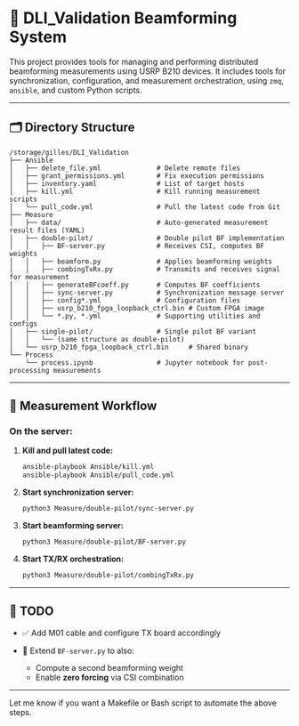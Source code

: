 # 📡 DLI\_Validation Beamforming System

This project provides tools for managing and performing distributed beamforming measurements using USRP B210 devices. It includes tools for synchronization, configuration, and measurement orchestration, using `zmq`, `ansible`, and custom Python scripts.

---

## 🗂️ Directory Structure

```
/storage/gilles/DLI_Validation
├── Ansible
│   ├── delete_file.yml              # Delete remote files
│   ├── grant_permissions.yml        # Fix execution permissions
│   ├── inventory.yaml               # List of target hosts
│   ├── kill.yml                     # Kill running measurement scripts
│   └── pull_code.yml                # Pull the latest code from Git
├── Measure
│   ├── data/                        # Auto-generated measurement result files (YAML)
│   ├── double-pilot/                # Double pilot BF implementation
│   │   ├── BF-server.py             # Receives CSI, computes BF weights
│   │   ├── beamform.py              # Applies beamforming weights
│   │   ├── combingTxRx.py           # Transmits and receives signal for measurement
│   │   ├── generateBFcoeff.py       # Computes BF coefficients
│   │   ├── sync-server.py           # Synchronization message server
│   │   ├── config*.yml              # Configuration files
│   │   ├── usrp_b210_fpga_loopback_ctrl.bin # Custom FPGA image
│   │   └── *.py, *.yml              # Supporting utilities and configs
│   ├── single-pilot/                # Single pilot BF variant
│   │   └── (same structure as double-pilot)
│   └── usrp_b210_fpga_loopback_ctrl.bin     # Shared binary
└── Process
    └── process.ipynb                # Jupyter notebook for post-processing measurements
```

---

## 🚀 Measurement Workflow

### On the server:

1. **Kill and pull latest code:**

   ```bash
   ansible-playbook Ansible/kill.yml
   ansible-playbook Ansible/pull_code.yml
   ```

2. **Start synchronization server:**

   ```bash
   python3 Measure/double-pilot/sync-server.py
   ```

3. **Start beamforming server:**

   ```bash
   python3 Measure/double-pilot/BF-server.py
   ```

4. **Start TX/RX orchestration:**

   ```bash
   python3 Measure/double-pilot/combingTxRx.py
   ```

---

## 🧪 TODO

* ✅ Add M01 cable and configure TX board accordingly
* 🔧 Extend `BF-server.py` to also:

  * Compute a second beamforming weight
  * Enable **zero forcing** via CSI combination

---

Let me know if you want a Makefile or Bash script to automate the above steps.
